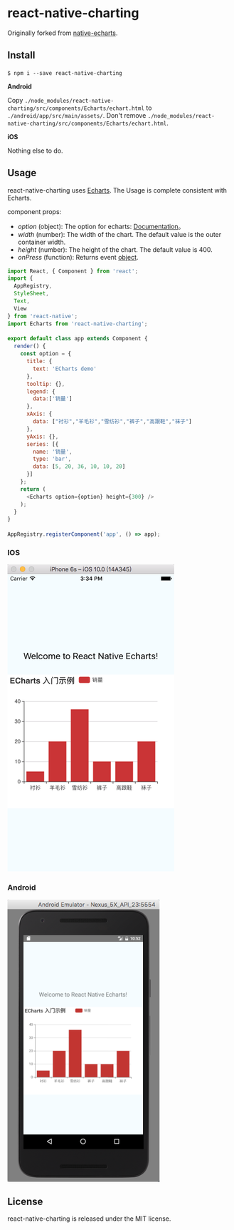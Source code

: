 # react-native-charting

  Originally forked from [native-echarts](https://github.com/somonus/react-native-echarts).

## Install

`$ npm i --save react-native-charting`

**Android**

Copy `./node_modules/react-native-charting/src/components/Echarts/echart.html` to `./android/app/src/main/assets/`. Don't remove `./node_modules/react-native-charting/src/components/Echarts/echart.html`.

**iOS**

Nothing else to do.

## Usage

react-native-charting uses [Echarts](https://github.com/ecomfe/echarts). The Usage is complete consistent with Echarts.

component props:

* *option* (object): The option for echarts: [Documentation](http://echarts.baidu.com/option.html#title)。
* *width* (number): The width of the chart. The default value is the outer container width.
* *height* (number): The height of the chart. The default value is 400.
* *onPress* (function): Returns event [object](https://ecomfe.github.io/echarts-doc/public/en/api.html#events.Mouse%20events).


```js
import React, { Component } from 'react';
import {
  AppRegistry,
  StyleSheet,
  Text,
  View
} from 'react-native';
import Echarts from 'react-native-charting';

export default class app extends Component {
  render() {
    const option = {
      title: {
        text: 'ECharts demo'
      },
      tooltip: {},
      legend: {
        data:['销量']
      },
      xAxis: {
        data: ["衬衫","羊毛衫","雪纺衫","裤子","高跟鞋","袜子"]
      },
      yAxis: {},
      series: [{
        name: '销量',
        type: 'bar',
        data: [5, 20, 36, 10, 10, 20]
      }]
    };
    return (
      <Echarts option={option} height={300} />
    );
  }
}

AppRegistry.registerComponent('app', () => app);

```


### IOS

![image](https://github.com/superandrew213/react-native-charting/blob/master/demoIOS.png)

### Android

![image](https://github.com/superandrew213/react-native-charting/blob/master/demoAndroid.png)

## License

react-native-charting is released under the MIT license.
